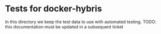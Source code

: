 # Tests for docker-hybris

In this directory we keep the test data to use with automated testing.
TODO: this documentation must be updated in a subsequent ticket
